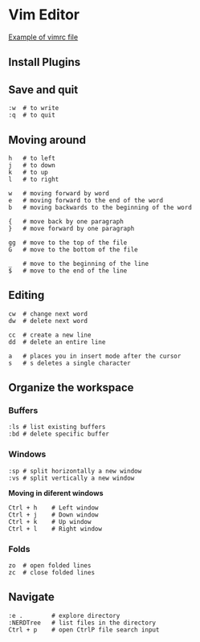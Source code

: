 # Vim Editor

[Example of vimrc file](./vimrc)

## Install Plugins


## Save and quit
```
:w  # to write
:q  # to quit
```

## Moving around
```
h   # to left
j   # to down
k   # to up
l   # to right

w   # moving forward by word
e   # moving forward to the end of the word
b   # moving backwards to the beginning of the word

{   # move back by one paragraph
}   # move forward by one paragraph

gg  # move to the top of the file
G   # move to the bottom of the file

_   # move to the beginning of the line
$   # move to the end of the line
```

## Editing
```
cw  # change next word
dw  # delete next word

cc  # create a new line
dd  # delete an entire line

a   # places you in insert mode after the cursor
s   # s deletes a single character
```

## Organize the workspace

### Buffers
```
:ls # list existing buffers
:bd # delete specific buffer
```

### Windows
```
:sp # split horizontally a new window
:vs # split vertically a new window
```

**Moving in diferent windows**
```
Ctrl + h    # Left window
Ctrl + j    # Down window
Ctrl + k    # Up window
Ctrl + l    # Right window
```

### Folds
```
zo  # open folded lines
zc  # close folded lines
```

## Navigate
```
:e .        # explore directory
:NERDTree   # list files in the directory
Ctrl + p    # open CtrlP file search input
```
